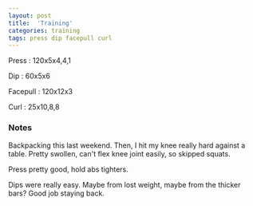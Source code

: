 ```yaml
---
layout: post
title:  'Training'
categories: training
tags: press dip facepull curl
---
```


Press       :   120x5x4,4,1

Dip         :   60x5x6

Facepull    :   120x12x3

Curl        :   25x10,8,8

### Notes

Backpacking this last weekend. Then, I hit my knee really hard against a table. Pretty
swollen, can't flex knee joint easily, so skipped squats.

Press pretty good, hold abs tighters.

Dips were really easy. Maybe from lost weight, maybe from the thicker bars? Good job
staying back.
